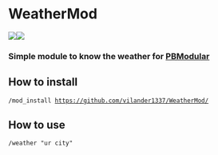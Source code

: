 # WeatherMod
![](https://img.shields.io/github/license/vilander1337/WeatherMod?color=B34AEE)![](https://img.shields.io/badge/PBModular-module-B34AEE)
<br>

### Simple module to know the weather for [PBModular](https://github.com/PBModular/bot)

## How to install
<code>/mod_install https://github.com/vilander1337/WeatherMod/</code>
<br>
## How to use
<code>/weather "ur city"</code>


